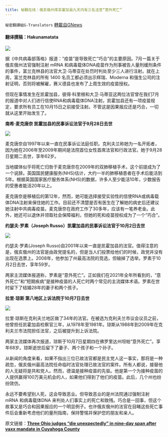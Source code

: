 ```yaml
---
title: 秘翻在线：俄亥俄州库亚霍加县九天内有三名法官“意外死亡”
---
```

`秘密翻譯組G-Translators` [轉載自GNews](https://gnews.org/zh-hans/1616494/)

#### 翻译撰稿：Hakunamatata

![](https://assets.gnews.org/wp-content/uploads/2021/10/image1170x530cropped.jpg)

据《中共病毒部落格》报道：“疫苗”是导致死亡“巧合”的主要原因。7月一篇关于俄亥俄州法官强制注射 mRNA 和病毒载体DNA疫苗作为刑事被告人量刑缓刑条件的事件，富兰克林县的法官大卫·马蒂亚在处罚时判处至少三人进行注射。就在上周，富兰克林县的所有 1400 名员工都必须出示辉瑞、Moderna 和强生公司的注射证明，否则将被解雇，赛义德县也发布了上周生效的疫苗授权。

但现在事情发生在凯霍加县，彼得·科里根和大卫·马蒂亚这两位法官曾在我们7月的报道中对人们进行信使RNA和病毒载体DNA注射。凯霍加县还有一项疫苗规定，要求所有员工在10月15日之前接受注射。不管这是因果报应还是巧合，一切就从这里开始发生了。

**南希·麦克唐奈 凯霍加县的民事诉讼法官于9月28日去世**

![](https://thecovidblog.com/wp-content/uploads/2021/10/Judge-Nancy-McDonnell-209x300.jpeg)

麦克唐奈自1997年以来一直在民事诉讼法庭任职。克利夫兰称她为一名开拓者，因为她在2006年至2009年期间是法院首位女性首席法官和行政法官。她于9月28日星期二去世，享年62岁。

当地媒体似乎将死亡归咎于麦克唐奈在2009年的双肺移植手术，这个前提成为了一个说辞。英国国民健康服务(NHS)估计，大约一半的肺移植患者在手术后能活到5年。根据英国国家医疗服务体系(NHS)的数据，许多人至少能活10年，少数报告的受惠者能活20年以上。

麦克唐奈是移植后的第12年，然而，她可能选择接受实验性的信使RNA或病毒载体DNA注射来保住她的工作。目前还不清楚是否有医生在了解她的病史后还建议她注射中共病毒疫苗。麦克唐奈在政府工作了30多年，应该有一笔养老金。此外，她还可以退休并领取社会保障福利，但她的死和疫苗授权成为了一个“巧合”。

**约瑟夫·罗素（Joseph Russo）凯霍加县的民事诉讼法官于10月2日去世**

![](https://thecovidblog.com/wp-content/uploads/2021/10/Joseph-Russo.jpeg)

约瑟夫·罗素(Joseph Russo)自2001年以来一直是凯霍加县的法官。值得注意的是，俄亥俄州的法官是由政党提名的，但是当人们投票给他们的时候，政党并没有出现在选票上。2008年，他参加了州最高法院的竞选，但输掉了选举。罗素于10月2日去世，享年59岁。

两家主流媒体报道称，罗素是“意外死亡”。正如我们在2021年全年所看到的，“意外死亡”和“短期疾病”是接种疫苗的人死亡时两个常见的主流媒体术语。罗素在世时留下了结婚28年的妻子和两个孩子。

**拉里·琼斯 第八地区上诉法院于10月7日去世**

![](https://thecovidblog.com/wp-content/uploads/2021/10/Judge-Larry-Jones-194x300.jpeg)

拉里·琼斯在克利夫兰地区做了34年的法官。在被选为克利夫兰市议会议员之前，他曾担任凯霍加县检察官三年，从1978年至1981年。琼斯从1988年到2009年在克利夫兰市法院担任法官，之后被提升到上诉法院。

两家主流媒体再次报道，琼斯于10月7日星期四在佛罗里达州坦帕“意外死亡”。享年68岁。琼斯逝世后留下了妻子、两个孩子和一个孙子。

从新闻的角度来看，如果不指出三位已故法官都是民主党人这一事实，那将是一种疏忽，俄亥俄州最高法院任命临时法官处理已故法官的案件。所有人都说，接替他的人无疑将是共和党人。然而，德温是接种疫苗的先驱。他是第一个为接种疫苗的人提供赢得100万美元机会的人，如果他们得到了他们的疫苗。此后，几个州也纷纷效仿。

永远不要希望别人死，这会导致恶业。但导致恶业的是州法院通过强制注射 mRNA 和病毒载体DNA 来判处人们事实上的死亡和致残。巧合是一回事，但这个故事又是巧合和因果报应的一个明显例子。也许俄亥俄州的法官在目睹这些死亡事件后会重新考虑他们的量刑指南，保持警惕并保护您的朋友和亲人。

原文链接：[**Three Ohio judges “die unexpectedly” in nine-day span after vaxx mandate in Cuyahoga County**](https://thecovidblog.com/2021/10/24/three-ohio-judges-die-unexpectedly-in-nine-day-span-after-vaxx-mandates-in-cuyahoga-county/)
